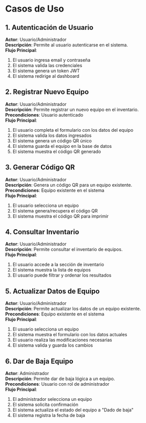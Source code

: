 # Casos de Uso

## 1. Autenticación de Usuario
**Actor**: Usuario/Administrador  
**Descripción**: Permite al usuario autenticarse en el sistema.  
**Flujo Principal**:
1. El usuario ingresa email y contraseña
2. El sistema valida las credenciales
3. El sistema genera un token JWT
4. El sistema redirige al dashboard

## 2. Registrar Nuevo Equipo
**Actor**: Usuario/Administrador  
**Descripción**: Permite registrar un nuevo equipo en el inventario.  
**Precondiciones**: Usuario autenticado  
**Flujo Principal**:
1. El usuario completa el formulario con los datos del equipo
2. El sistema valida los datos ingresados
3. El sistema genera un código QR único
4. El sistema guarda el equipo en la base de datos
5. El sistema muestra el código QR generado

## 3. Generar Código QR
**Actor**: Usuario/Administrador  
**Descripción**: Genera un código QR para un equipo existente.  
**Precondiciones**: Equipo existente en el sistema  
**Flujo Principal**:
1. El usuario selecciona un equipo
2. El sistema genera/recupera el código QR
3. El sistema muestra el código QR para imprimir

## 4. Consultar Inventario
**Actor**: Usuario/Administrador  
**Descripción**: Permite consultar el inventario de equipos.  
**Flujo Principal**:
1. El usuario accede a la sección de inventario
2. El sistema muestra la lista de equipos
3. El usuario puede filtrar y ordenar los resultados

## 5. Actualizar Datos de Equipo
**Actor**: Usuario/Administrador  
**Descripción**: Permite actualizar los datos de un equipo existente.  
**Precondiciones**: Equipo existente en el sistema  
**Flujo Principal**:
1. El usuario selecciona un equipo
2. El sistema muestra el formulario con los datos actuales
3. El usuario realiza las modificaciones necesarias
4. El sistema valida y guarda los cambios

## 6. Dar de Baja Equipo
**Actor**: Administrador  
**Descripción**: Permite dar de baja lógica a un equipo.  
**Precondiciones**: Usuario con rol de administrador  
**Flujo Principal**:
1. El administrador selecciona un equipo
2. El sistema solicita confirmación
3. El sistema actualiza el estado del equipo a "Dado de baja"
4. El sistema registra la fecha de baja